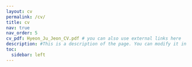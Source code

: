 ```yaml
---
layout: cv
permalink: /cv/
title: cv
nav: true
nav_order: 5
cv_pdf: Hyeon_Ju_Jeon_CV.pdf # you can also use external links here
description: #This is a description of the page. You can modify it in '_pages/cv.md'. You can also change or remove the top pdf download button.
toc:
  sidebar: left
---
```

